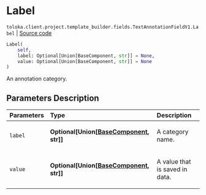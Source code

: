 # Label
`toloka.client.project.template_builder.fields.TextAnnotationFieldV1.Label` | [Source code](https://github.com/Toloka/toloka-kit/blob/v1.2.2/src/client/project/template_builder/fields.py#L502)

```python
Label(
    self,
    label: Optional[Union[BaseComponent, str]] = None,
    value: Optional[Union[BaseComponent, str]] = None
)
```

An annotation category.

## Parameters Description

| Parameters | Type | Description |
| :----------| :----| :-----------|
`label`|**Optional\[Union\[[BaseComponent](toloka.client.project.template_builder.base.BaseComponent.md), str\]\]**|<p>A category name.</p>
`value`|**Optional\[Union\[[BaseComponent](toloka.client.project.template_builder.base.BaseComponent.md), str\]\]**|<p>A value that is saved in data.</p>

